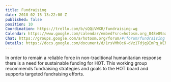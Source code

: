 ```yaml
---
title: Fundraising
date: 2018-02-15 13:22:00 Z
published: false
position: 10
Coordination: https://trello.com/b/sQQiVWXR/fundraising-wg
Calendar: https://www.google.com/calendar/embed?src=hotosm.org_848e89aaiab04ag94d23rqn558%40group.calendar.google.com
Chat: https://groups.google.com/a/hotosm.org/forum/#!forum/fundraising
Details: https://docs.google.com/document/d/1rsVMhOc6-dVz1Tdjq9ImPq_WEhUQ7ioKzsAK8kDGktM/edit?usp=sharing
---
```


In order to remain a reliable force in non-traditional humanitarian response there is a need for sustainable funding for HOT. This working group recommends fundraising strategies and goals to the HOT board and supports targeted fundraising efforts.
